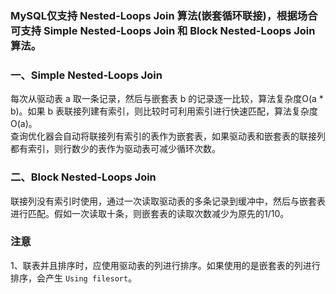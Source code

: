 ### MySQL仅支持 Nested-Loops Join 算法(嵌套循环联接)，根据场合可支持 Simple Nested-Loops Join 和 Block Nested-Loops Join 算法。   

### 一、Simple Nested-Loops Join
每次从驱动表 a 取一条记录，然后与嵌套表 b 的记录逐一比较，算法复杂度O(a * b)。如果 b 表联接列建有索引，则比较时可利用索引进行快速匹配，算法复杂度O(a)。   
查询优化器会自动将联接列有索引的表作为嵌套表，如果驱动表和嵌套表的联接列都有索引，则行数少的表作为驱动表可减少循环次数。   

### 二、Block Nested-Loops Join
联接列没有索引时使用，通过一次读取驱动表的多条记录到缓冲中，然后与嵌套表进行匹配。假如一次读取十条，则嵌套表的读取次数减少为原先的1/10。   

### 注意
1、联表并且排序时，应使用驱动表的列进行排序。如果使用的是嵌套表的列进行排序，会产生 `Using filesort`。   
